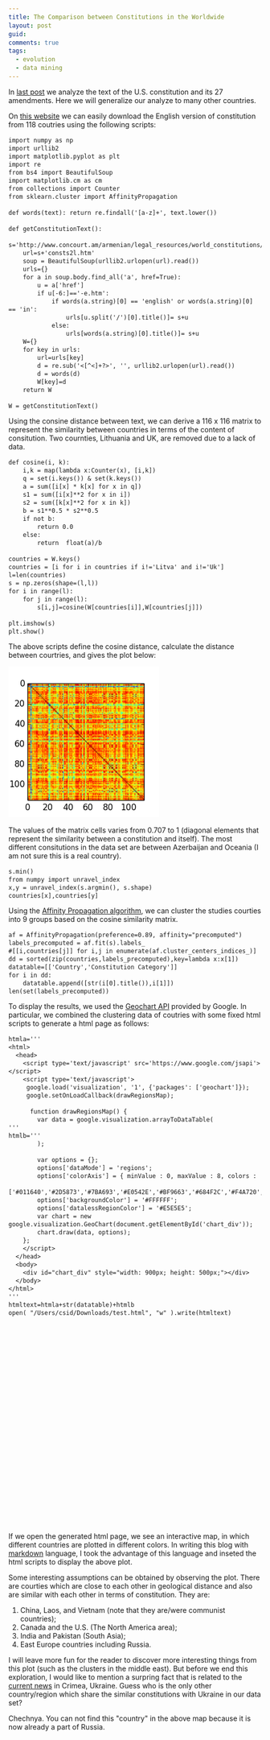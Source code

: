 ```yaml
---
title: The Comparison between Constitutions in the Worldwide
layout: post
guid:
comments: true
tags:
  - evolution
  - data mining
---
```



In [last post](http://csidsocialmedia.github.io/2014/03/25/The-Evolution-of-the-US-Constitution.html) we analyze the text of the U.S. constitution and its 27 amendments. Here we will generalize our analyze to many other countries. 

On [this website](http://www.concourt.am/armenian/legal_resources/world_constitutions/constit/consts2l.htm) we can easily download the English version of constitution from 118 coutries using the following scripts:

    import numpy as np
    import urllib2
    import matplotlib.pyplot as plt
    import re
    from bs4 import BeautifulSoup
    import matplotlib.cm as cm
    from collections import Counter
	from sklearn.cluster import AffinityPropagation
	
    def words(text): return re.findall('[a-z]+', text.lower()) 
    
    def getConstitutionText():
        s='http://www.concourt.am/armenian/legal_resources/world_constitutions/constit/'
        url=s+'consts2l.htm'
        soup = BeautifulSoup(urllib2.urlopen(url).read())
        urls={}
        for a in soup.body.find_all('a', href=True):
            u = a['href']
            if u[-6:]=='-e.htm':
                if words(a.string)[0] == 'english' or words(a.string)[0] == 'in':
                    urls[u.split('/')[0].title()]= s+u
                else:
                    urls[words(a.string)[0].title()]= s+u
        W={}
        for key in urls:
            url=urls[key]
            d = re.sub('<[^<]+?>', '', urllib2.urlopen(url).read())
            d = words(d)
            W[key]=d
        return W
    
    W = getConstitutionText()

Using the consine distance between text, we can derive a 116 x 116 matrix to represent the similarity between countries in terms of the content of consitution. Two cournties, Lithuania and UK, are removed due to a lack of data. 

    def cosine(i, k):
        i,k = map(lambda x:Counter(x), [i,k])
        q = set(i.keys()) & set(k.keys())
        a = sum([i[x] * k[x] for x in q])
        s1 = sum([i[x]**2 for x in i])
        s2 = sum([k[x]**2 for x in k])
        b = s1**0.5 * s2**0.5
        if not b:
            return 0.0
        else:
            return  float(a)/b
    
    countries = W.keys()
    countries = [i for i in countries if i!='Litva' and i!='Uk']
    l=len(countries)
    s = np.zeros(shape=(l,l))
    for i in range(l):
        for j in range(l):
            s[i,j]=cosine(W[countries[i]],W[countries[j]])
            
    plt.imshow(s)
    plt.show() 

The above scripts define the cosine distance, calculate the distance between courtries, and gives the plot below:

![smatrix](/media/files/2014-03-31-The-Comparison-between-Constitutions-in-the-Worldwide/smatrix.png)

The values of the matrix cells varies from 0.707 to 1 (diagonal elements that represent the similarity between a constitution and itself). The most different consitutions in the data set are between Azerbaijan and Oceania (I am not sure this is a real country).

    s.min()
    from numpy import unravel_index
    x,y = unravel_index(s.argmin(), s.shape)
    countries[x],countries[y]

Using the [Affinity Propagation algorithm](http://genes.toronto.edu/index.php?q=affinity%20propagation), we can cluster the studies courties into 9 groups based on the cosine similarity matrix. 

    af = AffinityPropagation(preference=0.89, affinity="precomputed")
    labels_precomputed = af.fit(s).labels_
    #[[i,countries[j]] for i,j in enumerate(af.cluster_centers_indices_)]
    dd = sorted(zip(countries,labels_precomputed),key=lambda x:x[1])
    datatable=[['Country','Constitution Category']]
    for i in dd:
        datatable.append([str(i[0].title()),i[1]])
    len(set(labels_precomputed))

To display the results, we used the [Geochart API](https://developers.google.com/chart/interactive/docs/gallery/geochart) provided by Google. In particular, we combined the clustering data of coutries with some fixed html scripts to generate a html page as follows:

    htmla='''
    <html>
      <head>
        <script type='text/javascript' src='https://www.google.com/jsapi'></script>
        <script type='text/javascript'>
         google.load('visualization', '1', {'packages': ['geochart']});
         google.setOnLoadCallback(drawRegionsMap);
    
          function drawRegionsMap() {
            var data = google.visualization.arrayToDataTable(
    '''
    htmlb='''
            );
    
            var options = {};
            options['dataMode'] = 'regions';
            options['colorAxis'] = { minValue : 0, maxValue : 8, colors :
            ['#011640','#2D5873','#7BA693','#E0542E','#BF9663','#684F2C','#F4A720','#EF8C12','#BFBA9F']};
            options['backgroundColor'] = '#FFFFFF';
            options['datalessRegionColor'] = '#E5E5E5';
            var chart = new google.visualization.GeoChart(document.getElementById('chart_div'));
            chart.draw(data, options);
        };
        </script>
      </head>
      <body>
        <div id="chart_div" style="width: 900px; height: 500px;"></div>
      </body>
    </html>
    '''
    htmltext=htmla+str(datatable)+htmlb
    open( "/Users/csid/Downloads/test.html", "w" ).write(htmltext)
	


<script type='text/javascript' src='https://www.google.com/jsapi'></script>
<script type='text/javascript'>
google.load('visualization', '1', {'packages': ['geochart']});
google.setOnLoadCallback(drawRegionsMap);
function drawRegionsMap() {
var data = google.visualization.arrayToDataTable(
[['Country', 'Constitution Category'], ['Bahrain', 0], ['Slovenia', 0], ['Albania', 0], ['Afghanistan', 0], ['Iraq', 0], ['Qatar', 0], ['Swiss', 0], ['Azer', 1], ['Chechnya', 1], ['Ukraine', 1], ['Canada', 2], ['Spain', 2], ['Australia', 2], ['Argent', 2], ['Usa', 2], ['Thailand', 2], ['Puerto', 2], ['Israel', 2], ['Philippines', 2], ['Bosnia', 2], ['Hawaii', 2], ['Laos', 3], ['China', 3], ['Vietnam', 3], ['Jordan', 4], ['Liberia', 4], ['Oman', 4], ['Turkey', 4], ['Mongolia', 4], ['Norway', 4], ['Luxembrg', 4], ['Cypros', 4], ['Romania', 4], ['Portugal', 4], ['Austria', 4], ['Brazil', 4], ['Hong', 4], ['Ireland', 4], ['Iran', 4], ['Haiti', 4], ['Belgia', 4], ['Saudi', 4], ['Estonia', 4], ['Italy', 4], ['Tibet', 4], ['Iceland', 4], ['Germany', 4], ['Venezuel', 4], ['Andorra', 4], ['South', 4], ['Greece', 4], ['Macedon', 5], ['Finland', 5], ['Libya', 5], ['Indonesia', 5], ['Hungary', 5], ['Kuwait', 5], ['Georgia', 5], ['Moldova', 5], ['Czech', 5], ['Lebanon', 5], ['Suriname', 5], ['Mauritania', 5], ['Syria', 5], ['Tunisia', 5], ['Jamaica', 6], ['Antigua', 6], ['Pakistan', 6], ['India', 6], ['Oceania', 6], ['New', 6], ['Malawi', 6], ['Singapore', 6], ['Sweden', 6], ['Malaysia', 6], ['Uganda', 6], ['Bahamas', 6], ['Nigeria', 6], ['Namibia', 6], ['Belize', 6], ['Dominica', 6], ['Barbados', 6], ['Trinidad', 6], ['Nepal', 6], ['Malta', 6], ['Zambia', 6], ['Sri', 6], ['Guyana', 6], ['St', 6], ['Serbia', 7], ['Yugoslavia', 7], ['Cambodia', 8], ['Ethiopia', 8], ['Nethrlnd', 8], ['Japan', 8], ['Yemen', 8], ['Eritrea', 8], ['France', 8], ['Dania', 8], ['Rwanda', 8], ['Slovakia', 8], ['Armenia', 8], ['Russia', 8], ['Bulgaria', 8], ['Angola', 8], ['Mozambique', 8], ['Madagascar', 8], ['Belarus', 8], ['Poland', 8], ['Morocco', 8], ['Egypt', 8], ['Taiwan', 8], ['Latvia', 8], ['Iroquois', 8], ['Congo', 8], ['Croatia', 8]]
        );
var options = {};
options['dataMode'] = 'regions';
options['colorAxis'] = { minValue : 0, maxValue : 8, colors:['#011640','#2D5873','#7BA693','#E0542E','#BF9663','#684F2C','#F4A720','#EF8C12','#BFBA9F']};
options['backgroundColor'] = '#FFFFFF';
options['datalessRegionColor'] = '#E5E5E5';
var chart = new google.visualization.GeoChart(document.getElementById('chart_div'));
chart.draw(data, options);
    };
</script>
<body>
<div id="chart_div" style="width: 700px; height: 400px;"></div>
</body>


If we open the generated html page, we see an interactive map, in which different countries are plotted in different colors.  In writing this blog with [markdown](https://daringfireball.net/projects/markdown/) language, I took the advantage of this language and inseted the html scripts to display the above plot.

Some interesting assumptions can be obtained by observing the plot. There are courties which are close to each other in geological distance and also are similar with each other in terms of constitution. They are:

1. China, Laos, and Vietnam (note that they are/were communist countries);
2. Canada and the U.S. (The North America area);  
3. India and Pakistan (South Asia);
4. East Europe countries including Russia.

I will leave more fun for the reader to discover more interesting things from this plot (such as the clusters in the middle east). But before we end this exploration, I would like to mention a surpring fact that is related to the [current news](http://www.bbc.com/news/world-europe-26822475) in Crimea, Ukraine.  Guess who is the only other country/region which share the similar constitutions with Ukraine in our data set? 

Chechnya. You can not find this "country" in the above map because it is now already a part of Russia.

